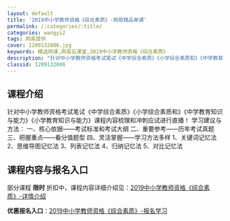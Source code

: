 ```yaml
---
layout: default
title: '2019中小学教师资格《综合素质》-网易精品单课'
permalink: /:categories/:title/
categories: wangyi2
tags: 网易提供
cover: 1209132806.jpg
keywords: 精选网课,网易云课堂,2019中小学教师资格《综合素质》
description: "针对中小学教师资格考试笔试《中学综合素质》《小学综合素质和》《中学教育知识与能力》《小学教育知识与能力》课程内容梳理和冲刺应试进行直播！学习建议与方法：一、核心依据——考试标准和考试大纲二、"
classid: 1209132806
---
```


## 课程介绍

针对中小学教师资格考试笔试《中学综合素质》《小学综合素质和》《中学教育知识与能力》《小学教育知识与能力》课程内容梳理和冲刺应试进行直播！
学习建议与方法：
一、核心依据——考试标准和考试大纲
二、重要参考——历年考试真题
三、把握重点——看分值题型
四、灵活掌握——学习方法多样
1、关键词记忆法    2、思维导图记忆法
3、列表记忆法      4、归纳记忆法
5、对比记忆法

## 课程内容与报名入口

部分课程 **限时** 折扣中，课程内容详细介绍见：[2019中小学教师资格《综合素质》-详情介绍](https://study.163.com/course/introduction/1209132806.htm?share=1&shareId=1025206652&utm_campaign=share&utm_medium=iphoneShare&utm_source=&utm_u=1025206652)

**优惠报名入口**：[2019中小学教师资格《综合素质》-报名学习](https://study.163.com/course/introduction/1209132806.htm?share=1&shareId=1025206652&utm_campaign=share&utm_medium=iphoneShare&utm_source=&utm_u=1025206652)

